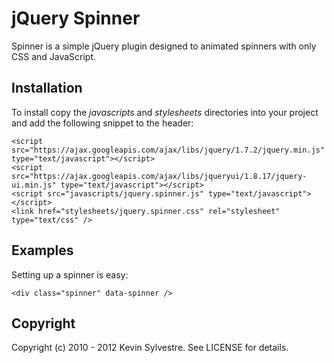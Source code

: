 # jQuery Spinner

Spinner is a simple jQuery plugin designed to animated spinners with only CSS and JavaScript.

## Installation

To install copy the *javascripts* and *stylesheets* directories into your project and add the following snippet to the header:

    <script src="https://ajax.googleapis.com/ajax/libs/jquery/1.7.2/jquery.min.js" type="text/javascript"></script>
    <script src="https://ajax.googleapis.com/ajax/libs/jqueryui/1.8.17/jquery-ui.min.js" type="text/javascript"></script>
    <script src="javascripts/jquery.spinner.js" type="text/javascript"></script>
    <link href="stylesheets/jquery.spinner.css" rel="stylesheet" type="text/css" />
  
## Examples

Setting up a spinner is easy:
    
    <div class="spinner" data-spinner />

## Copyright

Copyright (c) 2010 - 2012 Kevin Sylvestre. See LICENSE for details.
